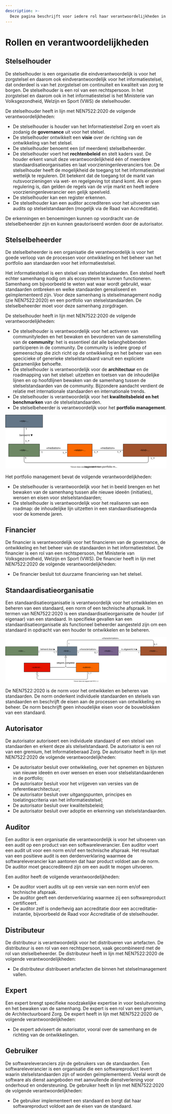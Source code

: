 ```yaml
---
description: >-
  Deze pagina beschrijft voor iedere rol haar verantwoordelijkheden in het informatiestelsel.
---
```

# Rollen en verantwoordelijkheden

## Stelselhouder
De stelselhouder is een organisatie die eindverantwoordelijk is voor het zorgstelsel en daarom ook eindverantwoordelijk voor het informatiestelsel, dat onderdeel is van het zorgstelsel om continuïteit en kwaliteit van zorg te borgen. De stelselhouder is een rol van een rechtspersoon. In het zorgstelsel en daarom ook in het informatiestelsel is het Ministerie van Volksgezondheid, Welzijn en Sport (VWS) de stelselhouder. 

De stelselhouder heeft in lijn met NEN7522:2020 de volgende verantwoordelijkheden:

- De stelselhouder is houder van het Informatiestelsel Zorg en voert als zodanig de **governance** uit voor het stelsel.
- De stelselhouder ontwikkelt een **visie** over de richting van de ontwikkeling van het stelsel. 
- De stelselhouder benoemt een (of meerdere) stelselbeheerder.
- De stelselhouder voert het **rechtenbeleid** en stelt kaders vast. De houder erkent vanuit deze verantwoordelijkheid één of meerdere standaardisatieorganisaties en laat voorzieningenleveranciers toe. De stelselhouder heeft de mogelijkheid de toegang tot het informatiestelsel wettelijk te reguleren. Dit betekent dat de toegang tot de markt van nutsvoorzieningen via wet- en regelgeving tot stand komt. Als er geen regulering is, dan gelden de regels van de vrije markt en heeft iedere voorzieningenleverancier een gelijk speelveld.
- De stelselhouder kan een register erkennen.
- De stelselhouder kan een auditor accrediteren voor het uitvoeren van audits op stelselstandaarden (mogelijk via de Raad van Accreditatie).

De erkenningen en benoemingen kunnen op voordracht van de stelselbeheerder zijn en kunnen geautoriseerd worden door de autorisator.


## Stelselbeheerder
De stelselbeheerder is een organisatie die verantwoordelijk is voor het goede verloop van de processen voor ontwikkeling en het beheer van het portfolio aan standaarden voor het informatiestelsel.

Het informatiestelsel is een stelsel van stelselstandaarden. Een stelsel heeft echter samenhang nodig om als ecosysteem te kunnen functioneren. Samenhang om bijvoorbeeld te weten wat waar wordt gebruikt, waar standaarden ontbreken en welke standaarden gerealiseerd en geïmplementeerd zijn. Voor deze samenhang is stelselmanagement nodig (zie NEN7522:2020) en een portfolio van stelselstandaarden. De stelselbeheerder moet voor deze samenhang zorgdragen.

De stelselhouder heeft in lijn met NEN7522:2020 de volgende verantwoordelijkheden:

- De stelselhouder is verantwoordelijk voor het activeren van communityleden en het bewaken en bevorderen van de samenstelling van de **community**: het is essentieel dat alle belanghebbenden participeren in de community. De community is iedere groep of gemeenschap die zich richt op de ontwikkeling en het beheer van een specicieke of generieke stelselstandaard vanuit een expliciete gezamenlijke behoefte. 
- De stelselhouder is verantwoordelijk voor de **architectuur** en de roadmapping van het stelsel: uitzetten en toetsen van de inhoudelijke lijnen en op hoofdlijnen bewaken van de samenhang tussen de stelselstandaarden van de community.  Bijzondere aandacht verdient de relatie met internationale standaarden en internationale trends. 
- De stelselhouder is verantwoordelijk voor het **kwaliteitsbeleid en het benchmarken** van de stelselstandaarden.
- De stelselbeheerder is verantwoordelijk voor het **portfolio management**.

![Verantwoordelijkheden van de stelselbeheerder](../../.gitbook/assets/organization/administrator-onto.svg)

Het portfolio management bevat de volgende verantwoordelijkheden:

- De stelselhouder is verantwoordelijk voor het in beeld brengen en het bewaken van de samenhang tussen alle nieuwe ideeën (initiaties), wensen en eisen voor stelselstandaarden;
- De stelselhouder is verantwoordelijk voor het realiseren van een roadmap: de inhoudelijke lijn uitzetten in een standaardisatieagenda voor de komende jaren. 

## Financier
De financier is verantwoordelijk voor het financieren van de governance, de ontwikkeling en het beheer van de standaarden in het informatiestelsel. De financier is een rol van een rechtspersoon, het Ministerie van Volksgezondheid, Welzijn en Sport (VWS).  De financier heeft in lijn met NEN7522:2020 de volgende verantwoordelijkheden:

- De financier besluit tot duurzame financiering van het stelsel.

## Standaardisatieorganisatie
Een standaardisatieorganisatie is verantwoordelijk voor het ontwikkelen en beheren van een standaard, een norm of een technische afspraak. In termen van NEN7522:2020 is een standaardisatieorganisatie de houder (of eigenaar) van een standaard. In specifieke gevallen kan een standaardisatieorganisatie als functioneel beheerder aangesteld zijn om een standaard in opdracht van een houder te ontwikkelen en te beheren.

![De verschillende soorten standaarden in het stelsel](../../.gitbook/assets/organization/standardizationorganization-onto.svg  )

De NEN7522:2020 is de norm voor het ontwikkelen en beheren van standaarden. De norm onderkent individuele standaarden en stelsels van standaarden en beschrijft de eisen aan de processen van ontwikkeling en beheer. De norm beschrijft geen inhoudelijke eisen voor de bouwblokken van een standaard. 

## Autorisator
De autorisator autoriseert een individuele standaard of een stelsel van standaarden en erkent deze als stelselstandaard. De autorisator is een rol van een gremium, het Informatieberaad Zorg. De autorisator heeft in lijn met NEN7522:2020 de volgende verantwoordelijkheden:

- De autorisator besluit over ontwikkeling, over het opnemen en bijsturen van nieuwe ideeën en over wensen en eisen voor stelselstandaardenen in de portfolio;
- De autorisator besluit voor het vrijgeven van versies van de referentiearchitectuur;
- De autorisator besluit over uitgangspunten, principes en toelatingscriteria van het informatiestelsel;
- De autorisator besluit over kwaliteitsbeleid;
- De autorisator besluit over adoptie en erkenning van stelselstandaarden.

## Auditor
Een auditor is een organisatie die verantwoordelijk is voor het uitvoeren van een audit op een product van een softwareleverancier. Een auditor voert een audit uit voor een norm en/of een technische afspraak. Het resultaat van een positieve audit is een derdenverklaring waarmee de softwareleverancier kan aantonen dat haar product voldoet aan de norm. De auditor moet geaccrediteerd zijn om een audit te mogen uitvoeren.

Een auditor heeft de volgende verantwoordelijkheden:

- De auditor voert audits uit op een versie van een norm en/of een technische afspraak.
- De auditor geeft een derdenverklaring waarmee zij een softwareproduct certificeert. 
- De auditor zelf is onderhevig aan accreditatie door een accreditatie-instantie, bijvoorbeeld de Raad voor Accreditatie of de stelselhouder.

## Distributeur
De distributeur is verantwoordelijk voor het distribueren van artefacten. De distributeur is een rol van een rechtspersoon, vaak gecombineerd met de rol van stelselbeheerder. De distributeur heeft in lijn met NEN7522:2020 de volgende verantwoordelijkheden:

- De distributeur distribueert artefacten die binnen het stelselmanagement vallen.

## Expert
Een expert brengt specifieke noodzakelijke expertise in voor besluitvorming en het bewaken van de samenhang. De expert is een rol van een gremium, de Architectuurboard Zorg. De expert heeft in lijn met NEN7522:2020 de volgende verantwoordelijkheden:

- De expert adviseert de autorisator, vooral over de samenhang en de richting van de ontwikkelingen.

## Gebruiker
De softwareleveranciers zijn de gebruikers van de standaarden. Een softwareleverancier is een organisatie die een softwareproduct levert waarin stelselstandaarden zijn of worden geïmplementeerd. Veelal wordt de software als dienst aangeboden met aanvullende dienstverlening voor onderhoud en ondersteuning. De gebruiker heeft in lijn met NEN7522:2020 de volgende verantwoordelijkheden:

- De gebruiker implementeert een standaard en borgt dat haar softwareproduct voldoet aan de eisen van de standaard.